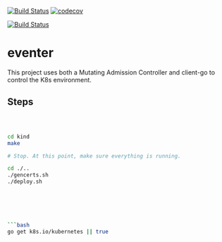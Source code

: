 


[![Build Status](https://travis-ci.org/mchirico/client-go.svg?branch=master)](https://travis-ci.org/mchirico/client-go)
[![codecov](https://codecov.io/gh/mchirico/client-go/branch/master/graph/badge.svg)](https://codecov.io/gh/mchirico/client-go)

[![Build Status](https://mchirico.visualstudio.com/client-go/_apis/build/status/mchirico.client-go?branchName=master)](https://mchirico.visualstudio.com/client-go/_build/latest?definitionId=9&branchName=master)


# eventer

This project uses both a Mutating Admission Controller and
client-go to control the K8s environment.

## Steps

```bash



cd kind
make

# Stop. At this point, make sure everything is running.

cd ./..
./gencerts.sh
./deploy.sh






```bash
go get k8s.io/kubernetes || true

```
